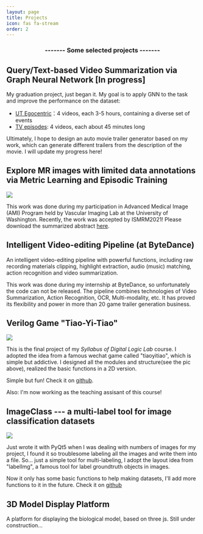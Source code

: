 ```yaml
---
layout: page
title: Projects
icon: fas fa-stream
order: 2
---
```


<h3 style="text-align: center">------- Some selected projects -------</h3>

## Query/Text-based Video Summarization via Graph Neural Network [In progress]

My graduation project, just began it. My goal is to apply GNN to the task and improve the performance on the dataset:

- [UT Egocentric](http://vision.cs.utexas.edu/projects/egocentric_data/UT_Egocentric_Dataset.html)：4 videos, each 3-5 hours, containing a diverse set of events
- [TV episodes](https://arxiv.org/pdf/1406.5824.pdf): 4 videos, each about 45 minutes long

Ultimately, I hope to design an auto movie trailer generator based on my work, which can generate different trailers from the description of the movie. I will update my progress here!

## Explore MR images with limited data annotations via Metric Learning and Episodic Training

![](https://tva1.sinaimg.cn/large/008eGmZEly1gmqyiqne4ej30ne0f641f.jpg)

This work was done during my participation in Advanced Medical Image (AMI) Program held by Vascular Imaging Lab at the University of Washington. Recently, the work was accepted by ISMRM2021!
Please download the summarized abstract [here](/assets/Exploring%20feature%20space%20of%20MR%20vessel%20images%20with%20limited%20data%20annotations%20through%20metric%20learning%20and%20episodic%20training.pdf).

## Intelligent Video-editing Pipeline (at ByteDance)

An intelligent video-editing pipeline with powerful functions, including raw recording materials clipping, highlight extraction, audio (music) matching, action recognition and video summarization.

This work was done during my internship at ByteDance, so unfortunately the code can not be released. The pipeline combines technologies of Video Summarization, Action Recognition, OCR, Multi-modality, etc. It has proved its flexibility and power in more than 20 game trailer generation business.

## Verilog Game "Tiao-Yi-Tiao"

<img src="https://cdn.mathpix.com/snip/images/zswMpPhOe6UmQuqrh5CKB5B-LISChzcM9DYOdmibAmM.original.fullsize.png" />

This is the final project of my *Syllabus of Digital Logic Lab* course. I adopted the idea from a famous wechat game called "tiaoyitiao", which is simple but addictive. I designed all the modules and structure(see the pic above), realized the basic functions in a 2D version.

Simple but fun! Check it on [github](https://github.com/KaiyueTao/tiao-yi-tiao).

Also: I'm now working as the teaching assisant of this course!

## ImageClass --- a multi-label tool for image classification datasets

<img src="https://tva1.sinaimg.cn/large/0082zybply1gc6djuouzjj31700tqwrv.jpg" />

Just wrote it with PyQt5 when I was dealing with numbers of images for my project, I found it so troublesome labeling all the images and write them into a file. So... just a simple tool for multi-labeling, I adopt the layout idea from "labelImg", a famous tool for label groundtruth objects in images.

Now it only has some basic functions to help making datasets, I'll add more functions to it in the future. Check it on [github](https://github.com/KaiyueTao/labelClass)

## 3D Model Display Platform

A platform for displaying the biological model, based on three js. Still under construction...


